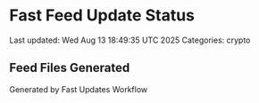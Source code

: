 # Fast Feed Update Status
Last updated: Wed Aug 13 18:49:35 UTC 2025
Categories: crypto

## Feed Files Generated

Generated by Fast Updates Workflow
